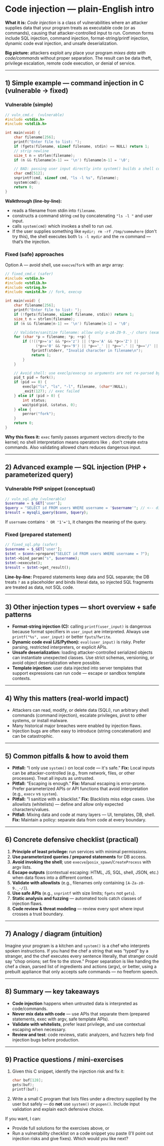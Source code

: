 # Code injection — plain-English intro

**What it is:** *Code injection* is a class of vulnerabilities where an attacker supplies data that your program treats as executable code (or as commands), causing that attacker-controlled input to run. Common forms include SQL injection, command injection, format-string/printf injection, dynamic code eval injection, and unsafe deserialization.

**Big picture:** attackers exploit any place your program *mixes data with code/commands* without proper separation. The result can be data theft, privilege escalation, remote code execution, or denial of service.

---

## 1) Simple example — command injection in C (vulnerable → fixed)

### Vulnerable (simple)

```c
// vuln_cmd.c  (vulnerable)
#include <stdio.h>
#include <stdlib.h>

int main(void) {
    char filename[256];
    printf("Enter file to list: ");
    if (fgets(filename, sizeof filename, stdin) == NULL) return 1;
    // strip newline
    size_t n = strlen(filename);
    if (n && filename[n-1] == '\n') filename[n-1] = '\0';

    // BAD: passing user input directly into system() builds a shell command
    char cmd[512];
    snprintf(cmd, sizeof cmd, "ls -l %s", filename);
    system(cmd);
    return 0;
}
```

**Walkthrough (line-by-line):**

* reads a filename from stdin into `filename`.
* constructs a command string `cmd` by concatenating `"ls -l "` and user input.
* calls `system(cmd)` which invokes a shell to run `cmd`.
* If the user supplies something like `mydir; rm -rf /tmp/somewhere` (don't try this), the shell executes both `ls -l mydir` and the `rm` command — that’s the injection.

### Fixed (safe) approaches

Option A — avoid shell, use `execve`/`fork` with an argv array:

```c
// fixed_cmd.c (safer)
#include <stdio.h>
#include <stdlib.h>
#include <string.h>
#include <unistd.h> // fork, execvp

int main(void) {
    char filename[256];
    printf("Enter file to list: ");
    if (!fgets(filename, sizeof filename, stdin)) return 1;
    size_t n = strlen(filename);
    if (n && filename[n-1] == '\n') filename[n-1] = '\0';

    // Validate/sanitize filename: allow only a-zA-Z0-9._-/ chars (example)
    for (char *p = filename; *p; ++p) {
        if (!((*p>='a' && *p<='z') || (*p>='A' && *p<='Z') ||
              (*p>='0' && *p<='9') || *p=='_' || *p=='.' || *p=='/' || *p=='-')) {
            fprintf(stderr, "Invalid character in filename\n");
            return 1;
        }
    }

    // Avoid shell: use execlp/execvp so arguments are not re-parsed by a shell
    pid_t pid = fork();
    if (pid == 0) {
        execlp("ls", "ls", "-l", filename, (char*)NULL);
        _exit(127); // exec failed
    } else if (pid > 0) {
        int status;
        waitpid(pid, &status, 0);
    } else {
        perror("fork");
    }
    return 0;
}
```

**Why this fixes it:** `exec` family passes argument vectors directly to the kernel; no shell interpretation means operators like `;` don't create extra commands. Also validating allowed chars reduces dangerous input.

---

## 2) Advanced example — SQL injection (PHP + parameterized query)

### Vulnerable PHP snippet (conceptual)

```php
// vuln_sql.php (vulnerable)
$username = $_GET['user'];
$query = "SELECT id FROM users WHERE username = '$username'"; // <-- direct interpolation
$result = mysqli_query($conn, $query);
```

If `username` contains `' OR '1'='1`, it changes the meaning of the query.

### Fixed (prepared statement)

```php
// fixed_sql.php (safer)
$username = $_GET['user'];
$stmt = $conn->prepare("SELECT id FROM users WHERE username = ?");
$stmt->bind_param("s", $username);
$stmt->execute();
$result = $stmt->get_result();
```

**Line-by-line:** Prepared statements keep data and SQL separate; the DB treats `?` as a placeholder and binds literal data, so injected SQL fragments are treated as data, not SQL code.

---

## 3) Other injection types — short overview + safe patterns

* **Format-string injection (C):** calling `printf(user_input)` is dangerous because format specifiers in `user_input` are interpreted. Always use `printf("%s", user_input)` or better `fputs`/`fwrite`.
* **Dynamic code eval (JS/Python):** `eval(user_input)` is risky. Prefer parsing, restricted interpreters, or explicit APIs.
* **Unsafe deserialization:** loading attacker-controlled serialized objects can instantiate unexpected classes. Use strict schemas, versioning, or avoid object deserialization where possible.
* **Template injection:** user data injected into server templates that support expressions can run code — escape or sandbox template contexts.

---

## 4) Why this matters (real-world impact)

* Attackers can read, modify, or delete data (SQLi), run arbitrary shell commands (command injection), escalate privileges, pivot to other systems, or install malware.
* Many historical major breaches were enabled by injection flaws.
* Injection bugs are often easy to introduce (string concatenation) and can be catastrophic.

---

## 5) Common pitfalls & how to avoid them

* **Pitfall:** “I only use `system()` on local code — it's safe.”
  **Fix:** Local inputs can be attacker-controlled (e.g., from network, files, or other processes). Treat all inputs as untrusted.
* **Pitfall:** “Escaping is enough.”
  **Fix:** Manual escaping is error-prone. Prefer parameterized APIs or API functions that avoid interpretation (e.g., `execv` vs `system`).
* **Pitfall:** “I sanitize with a blacklist.”
  **Fix:** Blacklists miss edge cases. Use allowlists (whitelists) — define and allow only expected characters/values.
* **Pitfall:** Mixing data and code at many layers — UI, templates, DB, shell.
  **Fix:** Maintain a policy: separate data from code at every boundary.

---

## 6) Concrete defensive checklist (practical)

1. **Principle of least privilege:** run services with minimal permissions.
2. **Use parameterized queries / prepared statements** for DB access.
3. **Avoid invoking the shell**; use `execve`/`posix_spawn`/`CreateProcess` with argv lists.
4. **Escape outputs** (contextual escaping: HTML, JS, SQL, shell, JSON, etc.) when data flows into a different context.
5. **Validate with allowlists** (e.g., filenames only containing `[A-Za-z0-9._-/]`).
6. **Use safe APIs** (e.g., `snprintf` with size limits; `fgets` not `gets`).
7. **Static analysis and fuzzing** — automated tools catch classes of injection flaws.
8. **Code review & threat modeling** — review every spot where input crosses a trust boundary.

---

## 7) Analogy / diagram (intuition)

Imagine your program is a kitchen and `system()` is a chef who interprets spoken instructions. If you hand the chef a string that was “typed” by a stranger, and the chef executes every sentence literally, that stranger could say “chop onions; set fire to the stove.” Proper separation is like handing the chef a clean, parsed list of ingredients and actions (argv), or better, using a prebuilt appliance that only accepts safe commands — no freeform speech.

---

## 8) Summary — key takeaways

* **Code injection** happens when untrusted data is interpreted as code/commands.
* **Never mix data with code** — use APIs that separate them (prepared statements, exec with argv, safe template APIs).
* **Validate with whitelists**, prefer least privilege, and use contextual escaping when necessary.
* **Review and test**: code reviews, static analyzers, and fuzzers help find injection bugs before production.

---

## 9) Practice questions / mini-exercises

1. Given this C snippet, identify the injection risk and fix it:

   ```c
   char buf[128];
   gets(buf);
   printf(buf);
   ```
2. Write a small C program that lists files under a directory supplied by the user but safely — do **not** use `system()` or `popen()`. Include input validation and explain each defensive choice.

If you want, I can:

* Provide full solutions for the exercises above, or
* Run a vulnerability checklist on a code snippet you paste (I’ll point out injection risks and give fixes). Which would you like next?


# 
